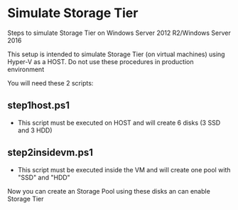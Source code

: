 
# Simulate Storage Tier
Steps to simulate Storage Tier on Windows Server 2012 R2/Windows Server 2016

This setup is intended to simulate Storage Tier (on virtual machines) using Hyper-V as a HOST. Do not use these procedures in production environment

You will need these 2 scripts:
## step1host.ps1
- This script must be executed on HOST and will create 6 disks (3 SSD and 3 HDD)

## step2insidevm.ps1
- This script must be executed inside the VM and will create one pool with "SSD" and "HDD"

Now you can create an Storage Pool using these disks an can enable Storage Tier
